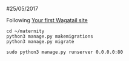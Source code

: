 #25/05/2017

Following [Your first Wagatail site](http://docs.wagtail.io/en/v1.10.1/getting_started/tutorial.html)
```
cd ~/maternity
python3 manage.py makemigrations
python3 manage.py migrate

sudo python3 manage.py runserver 0.0.0.0:80
```
